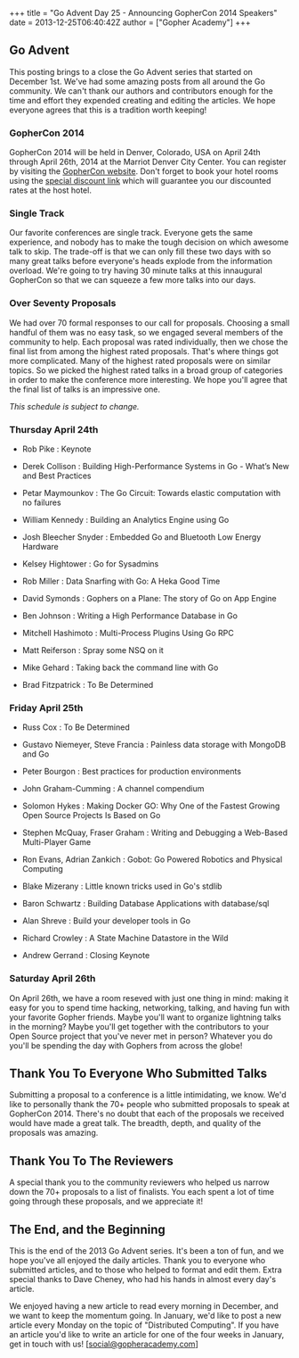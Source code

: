+++
title = "Go Advent Day 25 - Announcing GopherCon 2014 Speakers"
date = 2013-12-25T06:40:42Z
author = ["Gopher Academy"]
+++

## Go Advent

This posting brings to a close the Go Advent series that started on December 1st.  We've had some amazing posts from all around the Go community.  We can't thank our authors and contributors enough for the time and effort they expended creating and editing the articles.  We hope everyone agrees that this is a tradition worth keeping!

### GopherCon 2014

GopherCon 2014 will be held in Denver, Colorado, USA on April 24th through April 26th, 2014 at the Marriot Denver City Center.  You can register by visiting the [GopherCon website](http://www.gophercon.com).  Don't forget to book your hotel rooms using the [special discount link](https://resweb.passkey.com/Resweb.do?mode=welcome_ei_new&eventID=10672136) which will guarantee you our discounted rates at the host hotel.

### Single Track

Our favorite conferences are single track.  Everyone gets the same experience, and nobody has to make the tough decision on which awesome talk to skip.  The trade-off is that we can only fill these two days with so many great talks before everyone's heads explode from the information overload.  We're going to try having 30 minute talks at this innaugural GopherCon so that we can squeeze a few more talks into our days.

### Over Seventy Proposals

We had over 70 formal responses to our call for proposals.  Choosing a small handful of them was no easy task, so we engaged several members of the community to help.  Each proposal was rated individually, then we chose the final list from among the highest rated proposals.  That's where things got more complicated.  Many of the highest rated proposals were on similar topics.  So we picked the highest rated talks in a broad group of categories in order to make the conference more interesting.  We hope you'll agree that the final list of talks is an impressive one.

_This schedule is subject to change._

### Thursday April 24th

- Rob Pike : Keynote

- Derek Collison : Building High-Performance Systems in Go - What’s New and Best Practices

- Petar Maymounkov : The Go Circuit: Towards elastic computation with no failures	

- William Kennedy : Building an Analytics Engine using Go 

- Josh Bleecher Snyder : Embedded Go and Bluetooth Low Energy Hardware	

- Kelsey Hightower : Go for Sysadmins	

- Rob Miller : Data Snarfing with Go: A Heka Good Time	

- David Symonds : Gophers on a Plane: The story of Go on App Engine	

- Ben Johnson : Writing a High Performance Database in Go	

- Mitchell Hashimoto : Multi-Process Plugins Using Go RPC	

- Matt Reiferson : Spray some NSQ on it	

- Mike Gehard : Taking back the command line with Go

- Brad Fitzpatrick : To Be Determined	

### Friday April 25th

- Russ Cox : To Be Determined

- Gustavo Niemeyer, Steve Francia : Painless data storage with MongoDB and Go

- Peter Bourgon : Best practices for production environments

- John Graham-Cumming : A channel compendium

- Solomon Hykes : Making Docker GO: Why One of the Fastest Growing Open Source Projects Is Based on Go

- Stephen McQuay, Fraser Graham : Writing and Debugging a Web-Based Multi-Player Game

- Ron Evans, Adrian Zankich : Gobot: Go Powered Robotics and Physical Computing

- Blake Mizerany : Little known tricks used in Go's stdlib

- Baron Schwartz : Building Database Applications with database/sql

- Alan Shreve : Build your developer tools in Go

- Richard Crowley : A State Machine Datastore in the Wild

- Andrew Gerrand : Closing Keynote

### Saturday April 26th

On April 26th, we have a room reseved with just one thing in mind: making it easy for you to spend time hacking, networking, talking, and having fun with your favorite Gopher friends.  Maybe you'll want to organize lightning talks in the morning?  Maybe you'll get together with the contributors to your Open Source project that you've never met in person?  Whatever you do you'll be spending the day with Gophers from across the globe!

## Thank You To Everyone Who Submitted Talks

Submitting a proposal to a conference is a little intimidating, we know.  We'd like to personally thank the 70+ people who submitted proposals to speak at GopherCon 2014.  There's no doubt that each of the proposals we received would have made a great talk.  The breadth, depth, and quality of the proposals was amazing.  

## Thank You To The Reviewers

A special thank you to the community reviewers who helped us narrow down the 70+ proposals to a list of finalists.  You each spent a lot of time going through these proposals, and we appreciate it!

## The End, and the Beginning

This is the end of the 2013 Go Advent series.  It's been a ton of fun, and we hope you've all enjoyed the daily articles.  Thank you to everyone who submitted articles, and to those who helped to format and edit them.  Extra special thanks to Dave Cheney, who had his hands in almost every day's article.

We enjoyed having a new article to read every morning in December, and we want to keep the momentum going.  In January, we'd like to post a new article every Monday on the topic of "Distributed Computing".  If you have an article you'd like to write an article for one of the four weeks in January, get in touch with us! [social@gopheracademy.com]